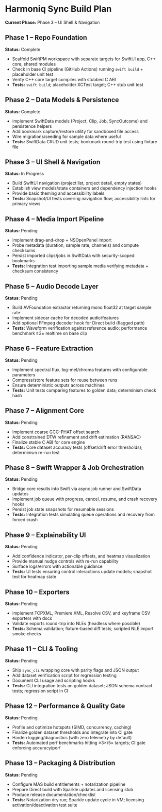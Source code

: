 # Harmoniq Sync Build Plan

**Current Phase:** Phase 3 – UI Shell & Navigation

## Phase 1 – Repo Foundation
**Status:** Complete
- Scaffold SwiftPM workspace with separate targets for SwiftUI app, C++ core, shared modules
- Check in base CI pipeline (GitHub Actions) running `swift build` + placeholder unit test
- Verify C++ core target compiles with stubbed C ABI
- **Tests:** `swift build`; placeholder XCTest target; C++ stub unit test

## Phase 2 – Data Models & Persistence
**Status:** Complete
- Implement SwiftData models (Project, Clip, Job, SyncOutcome) and persistence helpers
- Add bookmark capture/restore utility for sandboxed file access
- Wire migrations/seeding for sample data where useful
- **Tests:** SwiftData CRUD unit tests; bookmark round-trip test using fixture file

## Phase 3 – UI Shell & Navigation
**Status:** In Progress
- Build SwiftUI navigation (project list, project detail, empty states)
- Establish view models/state containers and dependency injection hooks
- Provide basic theming and accessibility labels
- **Tests:** Snapshot/UI tests covering navigation flow; accessibility lints for primary views

## Phase 4 – Media Import Pipeline
**Status:** Pending
- Implement drag-and-drop + NSOpenPanel import
- Probe metadata (duration, sample rate, channels) and compute checksums
- Persist imported clips/jobs in SwiftData with security-scoped bookmarks
- **Tests:** Integration test importing sample media verifying metadata + checksum consistency

## Phase 5 – Audio Decode Layer
**Status:** Pending
- Build AVFoundation extractor returning mono float32 at target sample rate
- Implement sidecar cache for decoded audio/features
- Add optional FFmpeg decoder hook for Direct build (flagged path)
- **Tests:** Waveform verification against reference audio; performance benchmark ≥3× realtime on base clip

## Phase 6 – Feature Extraction
**Status:** Pending
- Implement spectral flux, log-mel/chroma features with configurable parameters
- Compress/store feature sets for reuse between runs
- Ensure deterministic outputs across machines
- **Tests:** Unit tests comparing features to golden data; determinism check hash

## Phase 7 – Alignment Core
**Status:** Pending
- Implement coarse GCC-PHAT offset search
- Add constrained DTW refinement and drift estimation (RANSAC)
- Finalize stable C ABI for core engine
- **Tests:** Core dataset accuracy tests (offset/drift error thresholds); determinism re-run test

## Phase 8 – Swift Wrapper & Job Orchestration
**Status:** Pending
- Bridge core results into Swift via async job runner and SwiftData updates
- Implement job queue with progress, cancel, resume, and crash recovery hooks
- Persist job state snapshots for resumable sessions
- **Tests:** Integration tests simulating queue operations and recovery from forced crash

## Phase 9 – Explainability UI
**Status:** Pending
- Add confidence indicator, per-clip offsets, and heatmap visualization
- Provide manual nudge controls with re-run capability
- Surface logs/errors with actionable guidance
- **Tests:** UI tests ensuring control interactions update models; snapshot test for heatmap state

## Phase 10 – Exporters
**Status:** Pending
- Implement FCPXML, Premiere XML, Resolve CSV, and keyframe CSV exporters with docs
- Validate exports round-trip into NLEs (headless where possible)
- **Tests:** Schema validation; fixture-based diff tests; scripted NLE import smoke checks

## Phase 11 – CLI & Tooling
**Status:** Pending
- Ship `sync_cli` wrapping core with parity flags and JSON output
- Add dataset verification script for regression testing
- Document CLI usage and scripting hooks
- **Tests:** CLI integration tests on golden dataset; JSON schema contract tests; regression script in CI

## Phase 12 – Performance & Quality Gate
**Status:** Pending
- Profile and optimize hotspots (SIMD, concurrency, caching)
- Finalize golden dataset thresholds and integrate into CI gate
- Harden logging/diagnostics (with zero telemetry by default)
- **Tests:** Automated perf benchmarks hitting ≥3×/5× targets; CI gate enforcing accuracy/perf

## Phase 13 – Packaging & Distribution
**Status:** Pending
- Configure MAS build entitlements + notarization pipeline
- Prepare Direct build with Sparkle updates and licensing stub
- Produce release documentation/checklist
- **Tests:** Notarization dry run; Sparkle update cycle in VM; licensing activation/deactivation test suite
